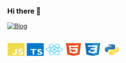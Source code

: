 ### Hi there 👋

[![Blog](https://img.shields.io/badge/LinkedIn-0077B5?style=for-the-badge&logo=linkedin&logoColor=white)](www.linkedin.com/in/antônio-biasotti)

<div style="display: inline_block"><br>
  <img align="center" alt="antonio-Js" height="30" width="40" src="https://raw.githubusercontent.com/devicons/devicon/master/icons/javascript/javascript-plain.svg">
  <img align="center" alt="antonio-Ts" height="30" width="40" src="https://raw.githubusercontent.com/devicons/devicon/master/icons/typescript/typescript-plain.svg">
  <img align="center" alt="antonio-React" height="30" width="40" src="https://raw.githubusercontent.com/devicons/devicon/master/icons/react/react-original.svg">
  <img align="center" alt="antonio-HTML" height="30" width="40" src="https://raw.githubusercontent.com/devicons/devicon/master/icons/html5/html5-original.svg">
  <img align="center" alt="antonio-CSS" height="30" width="40" src="https://raw.githubusercontent.com/devicons/devicon/master/icons/css3/css3-original.svg">
  <img align="center" alt="antonio-Python" height="30" width="40" src="https://raw.githubusercontent.com/devicons/devicon/master/icons/python/python-original.svg">
</div>
